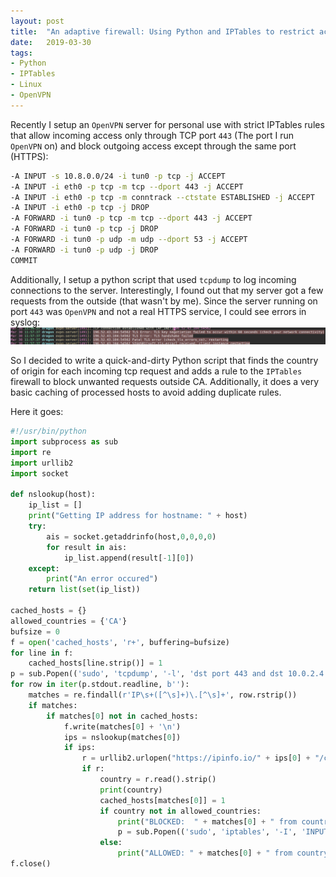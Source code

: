 ```yaml
---
layout: post
title:  "An adaptive firewall: Using Python and IPTables to restrict access from specific countries"
date:   2019-03-30
tags:
- Python
- IPTables
- Linux
- OpenVPN
---
```


Recently I setup an `OpenVPN` server for personal use with strict IPTables rules that allow incoming access only through TCP port `443` (The port I run `OpenVPN` on) and block outgoing access except through the same port (HTTPS):

```bash
-A INPUT -s 10.8.0.0/24 -i tun0 -p tcp -j ACCEPT
-A INPUT -i eth0 -p tcp -m tcp --dport 443 -j ACCEPT
-A INPUT -i eth0 -p tcp -m conntrack --ctstate ESTABLISHED -j ACCEPT
-A INPUT -i eth0 -p tcp -j DROP
-A FORWARD -i tun0 -p tcp -m tcp --dport 443 -j ACCEPT
-A FORWARD -i tun0 -p tcp -j DROP
-A FORWARD -i tun0 -p udp -m udp --dport 53 -j ACCEPT
-A FORWARD -i tun0 -p udp -j DROP
COMMIT
```

Additionally, I setup a python script that used `tcpdump` to log incoming connections to the server. Interestingly, I found out that my server got a few requests from the outside (that wasn't by me). Since the server running on port `443` was `OpenVPN` and not a real HTTPS service, I could see errors in syslog:
![Screenshot of syslog showing failure in HTTPS handshake](/images/tcp-443.png)

So I decided to write a quick-and-dirty Python script that finds the country of origin for each incoming tcp request and adds a rule to the `IPTables` firewall to block unwanted requests outside CA. Additionally, it does a very basic caching of processed hosts to avoid adding duplicate rules.

Here it goes:
```python
#!/usr/bin/python
import subprocess as sub
import re
import urllib2
import socket

def nslookup(host):
    ip_list = []
    print("Getting IP address for hostname: " + host)
    try:
        ais = socket.getaddrinfo(host,0,0,0,0)
        for result in ais:
            ip_list.append(result[-1][0])
    except:
        print("An error occured")
    return list(set(ip_list))

cached_hosts = {}
allowed_countries = {'CA'}
bufsize = 0
f = open('cached_hosts', 'r+', buffering=bufsize)
for line in f:
    cached_hosts[line.strip()] = 1
p = sub.Popen(('sudo', 'tcpdump', '-l', 'dst port 443 and dst 10.0.2.4'), stdout=sub.PIPE)
for row in iter(p.stdout.readline, b''):
    matches = re.findall(r'IP\s+([^\s]+)\.[^\s]+', row.rstrip())
    if matches: 
        if matches[0] not in cached_hosts:
            f.write(matches[0] + '\n')
            ips = nslookup(matches[0])
            if ips:
                r = urllib2.urlopen("https://ipinfo.io/" + ips[0] + "/country")    
                if r:
                    country = r.read().strip()
                    print(country)
                    cached_hosts[matches[0]] = 1
                    if country not in allowed_countries:
						print("BLOCKED:  " + matches[0] + " from country " + country)
						p = sub.Popen(('sudo', 'iptables', '-I', 'INPUT', '1', '-s', ips[0] , '-j', 'DROP'), stdout=sub.PIPE)
                    else:
	                    print("ALLOWED: " + matches[0] + " from country " + country)
f.close()
```